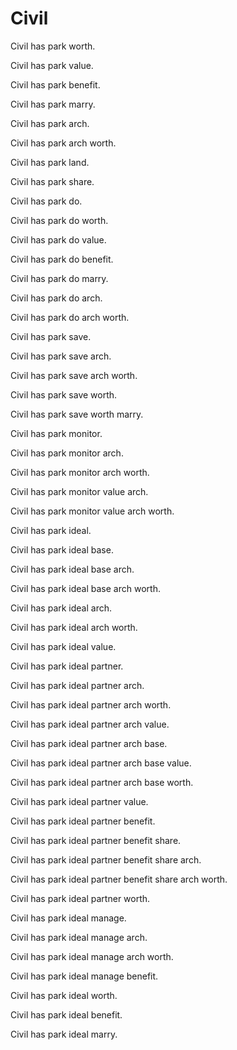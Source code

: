 # Civil

Civil has park worth.

Civil has park value.

Civil has park benefit.

Civil has park marry.

Civil has park arch.

Civil has park arch worth.

Civil has park land.

Civil has park share.

Civil has park do.

Civil has park do worth.

Civil has park do value.

Civil has park do benefit.

Civil has park do marry. 

Civil has park do arch.

Civil has park do arch worth.

Civil has park save.

Civil has park save arch.

Civil has park save arch worth.

Civil has park save worth.

Civil has park save worth marry.

Civil has park monitor.

Civil has park monitor arch.

Civil has park monitor arch worth.

Civil has park monitor value arch.

Civil has park monitor value arch worth.

Civil has park ideal.

Civil has park ideal base.

Civil has park ideal base arch.

Civil has park ideal base arch worth.

Civil has park ideal arch.

Civil has park ideal arch worth.

Civil has park ideal value.

Civil has park ideal partner.

Civil has park ideal partner arch.

Civil has park ideal partner arch worth.

Civil has park ideal partner arch value.

Civil has park ideal partner arch base.

Civil has park ideal partner arch base value.

Civil has park ideal partner arch base worth.

Civil has park ideal partner value.

Civil has park ideal partner benefit.

Civil has park ideal partner benefit share.

Civil has park ideal partner benefit share arch.

Civil has park ideal partner benefit share arch worth.

Civil has park ideal partner worth.

Civil has park ideal manage.

Civil has park ideal manage arch.

Civil has park ideal manage arch worth.

Civil has park ideal manage benefit.

Civil has park ideal worth.

Civil has park ideal benefit.

Civil has park ideal marry.
